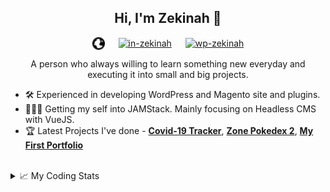 <h2 align="center">Hi, I'm Zekinah 👋</h2>
<p align="center">
<a href="https://www.zekinahlecaros.com/" target="blank"><img align="center" src=https://raw.githubusercontent.com/iconic/open-iconic/master/svg/globe.svg alt="zekinalecaros.com" height="20" width="20" /></a>
&emsp;
<a href="https://ph.linkedin.com/in/zekinah" target="blank"><img align="center" src=https://cdn.jsdelivr.net/npm/simple-icons@3.0.1/icons/linkedin.svg alt="in-zekinah" height="20" width="20" /></a>
  &emsp;
<a href="https://profiles.wordpress.org/zekinah/" target="blank"><img align="center" src=https://cdn.jsdelivr.net/npm/simple-icons@3.0.1/icons/wordpress.svg alt="wp-zekinah" height="20" width="20" /></a>
</p>
<p align="center">
A person who always willing to learn something new everyday and executing it into small and big projects.
</p>

- 🛠 Experienced in developing WordPress and Magento site and plugins.
- 👩🏻‍💻 Getting my self into JAMStack. Mainly focusing on Headless CMS with VueJS.
- 🏆 Latest Projects I've done - **[Covid-19 Tracker](https://github.com/zekinah/pandemiccovid-19)**, **[Zone Pokedex 2](https://github.com/zekinah/zone-pokedex2)**, **[My First Portfolio](https://github.com/zekinah/iamzekinah)** 
<br><br>

<details>
    <summary>📈 My Coding Stats</summary>
<!--START_SECTION:waka-->
**I'm an Early 🐤** 

```text
🌞 Morning    51 commits     ██░░░░░░░░░░░░░░░░░░░░░░░   7.94% 
🌆 Daytime    316 commits    ████████████░░░░░░░░░░░░░   49.22% 
🌃 Evening    260 commits    ██████████░░░░░░░░░░░░░░░   40.5% 
🌙 Night      15 commits     ░░░░░░░░░░░░░░░░░░░░░░░░░   2.34%

```
📅 **I'm Most Productive on Friday** 

```text
Monday       95 commits     ███░░░░░░░░░░░░░░░░░░░░░░   14.8% 
Tuesday      80 commits     ███░░░░░░░░░░░░░░░░░░░░░░   12.46% 
Wednesday    93 commits     ███░░░░░░░░░░░░░░░░░░░░░░   14.49% 
Thursday     87 commits     ███░░░░░░░░░░░░░░░░░░░░░░   13.55% 
Friday       102 commits    ████░░░░░░░░░░░░░░░░░░░░░   15.89% 
Saturday     101 commits    ████░░░░░░░░░░░░░░░░░░░░░   15.73% 
Sunday       84 commits     ███░░░░░░░░░░░░░░░░░░░░░░   13.08%

```


📊 **This Week I Spent My Time On** 

```text
💬 Programming Languages: 
PHP                      17 hrs 13 mins      ████████████████████░░░░░   79.65% 
Markdown                 1 hr 19 mins        █░░░░░░░░░░░░░░░░░░░░░░░░   6.16% 
JavaScript               1 hr 10 mins        █░░░░░░░░░░░░░░░░░░░░░░░░   5.41% 
SCSS                     39 mins             ░░░░░░░░░░░░░░░░░░░░░░░░░   3.06% 
Text                     36 mins             ░░░░░░░░░░░░░░░░░░░░░░░░░   2.78%

```

**I Mostly Code in PHP** 

```text
PHP                      22 repos            █████████████░░░░░░░░░░░░   53.66% 
JavaScript               5 repos             ███░░░░░░░░░░░░░░░░░░░░░░   12.2% 
HTML                     5 repos             ███░░░░░░░░░░░░░░░░░░░░░░   12.2% 
CSS                      5 repos             ███░░░░░░░░░░░░░░░░░░░░░░   12.2% 
Vue                      4 repos             ██░░░░░░░░░░░░░░░░░░░░░░░   9.76%

```



<!--END_SECTION:waka-->
</details>
